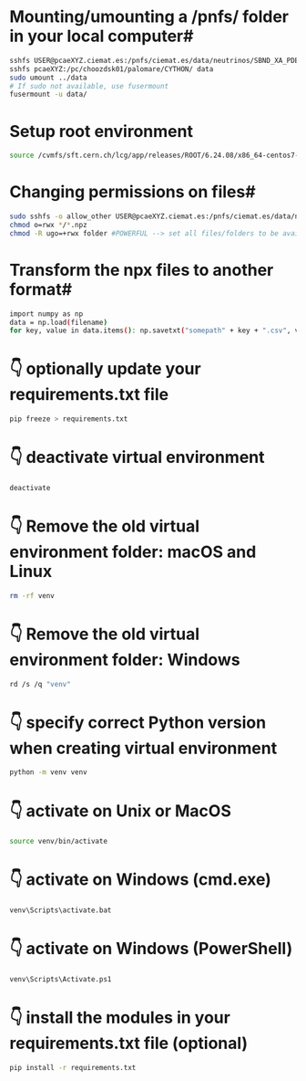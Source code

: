 # Mounting/umounting a /pnfs/ folder in your local computer#
```bash
sshfs USER@pcaeXYZ.ciemat.es:/pnfs/ciemat.es/data/neutrinos/SBND_XA_PDE ../data
sshfs pcaeXYZ:/pc/choozdsk01/palomare/CYTHON/ data
sudo umount ../data
# If sudo not available, use fusermount
fusermount -u data/
```

# Setup root environment
```bash
source /cvmfs/sft.cern.ch/lcg/app/releases/ROOT/6.24.08/x86_64-centos7-gcc48-opt/bin/thisroot.sh 
```

# Changing permissions on files#
```bash
sudo sshfs -o allow_other USER@pcaeXYZ.ciemat.es:/pnfs/ciemat.es/data/neutrinos/SBND_XA_PDE ../data
chmod o=rwx */*.npz
chmod -R ugo=+rwx folder #POWERFUL --> set all files/folders to be available for everyone!
```

# Transform the npx files to another format#
```bash
import numpy as np
data = np.load(filename)
for key, value in data.items(): np.savetxt("somepath" + key + ".csv", value)
```

# 👇️ optionally update your requirements.txt file
```bash
pip freeze > requirements.txt
```
# 👇️ deactivate virtual environment
```bash
deactivate
```
# 👇️ Remove the old virtual environment folder: macOS and Linux
```bash
rm -rf venv
```
# 👇️ Remove the old virtual environment folder: Windows
```bash
rd /s /q "venv"
```
# 👇️ specify correct Python version when creating virtual environment
```bash
python -m venv venv
```
# 👇️ activate on Unix or MacOS
```bash
source venv/bin/activate
```
# 👇️ activate on Windows (cmd.exe)
```bash
venv\Scripts\activate.bat
```
# 👇️ activate on Windows (PowerShell)
```bash
venv\Scripts\Activate.ps1
```
# 👇️ install the modules in your requirements.txt file (optional)
```bash
pip install -r requirements.txt
```
